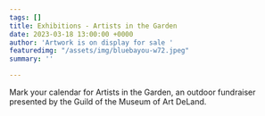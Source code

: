 ```yaml
---
tags: []
title: Exhibitions - Artists in the Garden
date: 2023-03-18 13:00:00 +0000
author: 'Artwork is on display for sale '
featuredimg: "/assets/img/bluebayou-w72.jpeg"
summary: ''

---
```

Mark your calendar for Artists in the Garden, an outdoor fundraiser presented by the Guild of the Museum of Art DeLand.